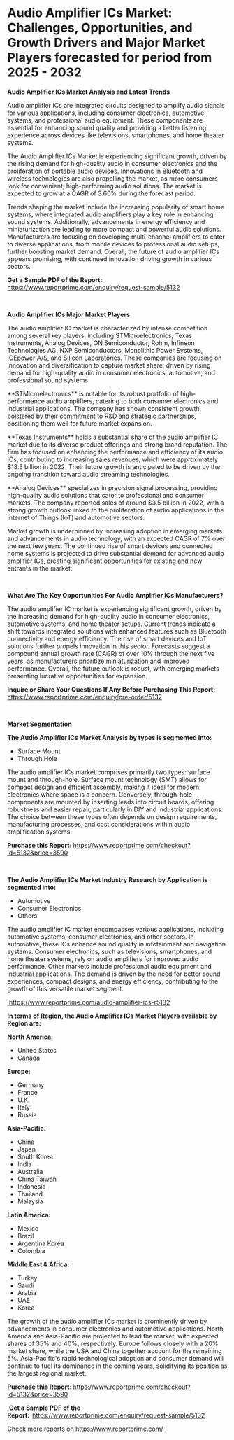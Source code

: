 <p><h1>Audio Amplifier ICs Market: Challenges, Opportunities, and Growth Drivers and Major Market Players forecasted for period from 2025 - 2032</h1></p><p><strong>Audio Amplifier ICs Market Analysis and Latest Trends</strong></p>
<p><p>Audio amplifier ICs are integrated circuits designed to amplify audio signals for various applications, including consumer electronics, automotive systems, and professional audio equipment. These components are essential for enhancing sound quality and providing a better listening experience across devices like televisions, smartphones, and home theater systems.</p><p>The Audio Amplifier ICs Market is experiencing significant growth, driven by the rising demand for high-quality audio in consumer electronics and the proliferation of portable audio devices. Innovations in Bluetooth and wireless technologies are also propelling the market, as more consumers look for convenient, high-performing audio solutions. The market is expected to grow at a CAGR of 3.60% during the forecast period.</p><p>Trends shaping the market include the increasing popularity of smart home systems, where integrated audio amplifiers play a key role in enhancing sound systems. Additionally, advancements in energy efficiency and miniaturization are leading to more compact and powerful audio solutions. Manufacturers are focusing on developing multi-channel amplifiers to cater to diverse applications, from mobile devices to professional audio setups, further boosting market demand. Overall, the future of audio amplifier ICs appears promising, with continued innovation driving growth in various sectors.</p></p>
<p><strong>Get a Sample PDF of the Report:&nbsp;</strong> <a href="https://www.reportprime.com/enquiry/request-sample/5132?utm_campaign=3108&utm_medium=2&utm_source=Github&utm_content=ia&utm_term=19032025&utm_id=audio-amplifier-ics">https://www.reportprime.com/enquiry/request-sample/5132</a></p>
<p>&nbsp;</p>
<p><strong>Audio Amplifier ICs Major Market Players</strong></p>
<p><p>The audio amplifier IC market is characterized by intense competition among several key players, including STMicroelectronics, Texas Instruments, Analog Devices, ON Semiconductor, Rohm, Infineon Technologies AG, NXP Semiconductors, Monolithic Power Systems, ICEpower A/S, and Silicon Laboratories. These companies are focusing on innovation and diversification to capture market share, driven by rising demand for high-quality audio in consumer electronics, automotive, and professional sound systems.</p><p>**STMicroelectronics** is notable for its robust portfolio of high-performance audio amplifiers, catering to both consumer electronics and industrial applications. The company has shown consistent growth, bolstered by their commitment to R&D and strategic partnerships, positioning them well for future market expansion.</p><p>**Texas Instruments** holds a substantial share of the audio amplifier IC market due to its diverse product offerings and strong brand reputation. The firm has focused on enhancing the performance and efficiency of its audio ICs, contributing to increasing sales revenues, which were approximately $18.3 billion in 2022. Their future growth is anticipated to be driven by the ongoing transition toward audio streaming technologies.</p><p>**Analog Devices** specializes in precision signal processing, providing high-quality audio solutions that cater to professional and consumer markets. The company reported sales of around $3.5 billion in 2022, with a strong growth outlook linked to the proliferation of audio applications in the Internet of Things (IoT) and automotive sectors.</p><p>Market growth is underpinned by increasing adoption in emerging markets and advancements in audio technology, with an expected CAGR of 7% over the next few years. The continued rise of smart devices and connected home systems is projected to drive substantial demand for advanced audio amplifier ICs, creating significant opportunities for existing and new entrants in the market.</p></p>
<p>&nbsp;</p>
<p><strong>What Are The Key Opportunities For Audio Amplifier ICs Manufacturers?</strong></p>
<p><p>The audio amplifier IC market is experiencing significant growth, driven by the increasing demand for high-quality audio in consumer electronics, automotive systems, and home theater setups. Current trends indicate a shift towards integrated solutions with enhanced features such as Bluetooth connectivity and energy efficiency. The rise of smart devices and IoT solutions further propels innovation in this sector. Forecasts suggest a compound annual growth rate (CAGR) of over 10% through the next five years, as manufacturers prioritize miniaturization and improved performance. Overall, the future outlook is robust, with emerging markets presenting lucrative opportunities for expansion.</p></p>
<p><strong>Inquire or Share Your Questions If Any Before Purchasing This Report:</strong> <a href="https://www.reportprime.com/enquiry/pre-order/5132?utm_campaign=3108&utm_medium=2&utm_source=Github&utm_content=ia&utm_term=19032025&utm_id=audio-amplifier-ics">https://www.reportprime.com/enquiry/pre-order/5132</a></p>
<p>&nbsp;</p>
<p><strong>Market Segmentation</strong></p>
<p><strong>The Audio Amplifier ICs Market Analysis by types is segmented into:</strong></p>
<p><ul><li>Surface Mount</li><li>Through Hole</li></ul></p>
<p><p>The audio amplifier ICs market comprises primarily two types: surface mount and through-hole. Surface mount technology (SMT) allows for compact design and efficient assembly, making it ideal for modern electronics where space is a concern. Conversely, through-hole components are mounted by inserting leads into circuit boards, offering robustness and easier repair, particularly in DIY and industrial applications. The choice between these types often depends on design requirements, manufacturing processes, and cost considerations within audio amplification systems.</p></p>
<p><strong>Purchase this Report:&nbsp;</strong><a href="https://www.reportprime.com/checkout?id=5132&price=3590&utm_campaign=3108&utm_medium=2&utm_source=Github&utm_content=ia&utm_term=19032025&utm_id=audio-amplifier-ics">https://www.reportprime.com/checkout?id=5132&price=3590</a></p>
<p>&nbsp;</p>
<p><strong>The Audio Amplifier ICs Market Industry Research by Application is segmented into:</strong></p>
<p><ul><li>Automotive</li><li>Consumer Electronics</li><li>Others</li></ul></p>
<p><p>The audio amplifier IC market encompasses various applications, including automotive systems, consumer electronics, and other sectors. In automotive, these ICs enhance sound quality in infotainment and navigation systems. Consumer electronics, such as televisions, smartphones, and home theater systems, rely on audio amplifiers for improved audio performance. Other markets include professional audio equipment and industrial applications. The demand is driven by the need for better sound experiences, compact designs, and energy efficiency, contributing to the growth of this versatile market segment.</p></p>
<p><a href="https://www.reportprime.com/audio-amplifier-ics-r5132?utm_campaign=3108&utm_medium=2&utm_source=Github&utm_content=ia&utm_term=19032025&utm_id=audio-amplifier-ics">&nbsp;https://www.reportprime.com/audio-amplifier-ics-r5132</a></p>
<p><strong>In terms of Region, the Audio Amplifier ICs Market Players available by Region are:</strong></p>
<p>
    <p> <strong> North America: </strong>
        <ul>
            <li>United States</li>
            <li>Canada</li>
        </ul>
        </p> 
    <p> <strong> Europe: </strong>
        <ul>
            <li>Germany</li>
            <li>France</li>
            <li>U.K.</li>
            <li>Italy</li>
            <li>Russia</li>
        </ul>
        </p> 
    <p> <strong> Asia-Pacific: </strong>
        <ul>
            <li>China</li>
            <li>Japan</li>
            <li>South Korea</li>
            <li>India</li>
            <li>Australia</li>
            <li>China Taiwan</li>
            <li>Indonesia</li>
            <li>Thailand</li>
            <li>Malaysia</li>
        </ul>
        </p> 
    <p> <strong> Latin America: </strong>
        <ul>
            <li>Mexico</li>
            <li>Brazil</li>
            <li>Argentina Korea</li>
            <li>Colombia</li>
        </ul>
        </p> 
    <p> <strong> Middle East & Africa: </strong>
        <ul>
            <li>Turkey</li>
            <li>Saudi</li>
            <li>Arabia</li>
            <li>UAE</li>
            <li>Korea</li>
        </ul>
    </p>
    </p>
<p><p>The growth of the audio amplifier ICs market is prominently driven by advancements in consumer electronics and automotive applications. North America and Asia-Pacific are projected to lead the market, with expected shares of 35% and 40%, respectively. Europe follows closely with a 20% market share, while the USA and China together account for the remaining 5%. Asia-Pacific's rapid technological adoption and consumer demand will continue to fuel its dominance in the coming years, solidifying its position as the largest regional market.</p></p>
<p><strong>Purchase this Report: </strong><a href="https://www.reportprime.com/checkout?id=5132&price=3590&utm_campaign=3108&utm_medium=2&utm_source=Github&utm_content=ia&utm_term=19032025&utm_id=audio-amplifier-ics">https://www.reportprime.com/checkout?id=5132&price=3590</a></p>
<p>&nbsp;<strong>Get a Sample PDF of the Report:&nbsp;&nbsp;</strong><a href="https://www.reportprime.com/enquiry/request-sample/5132?utm_campaign=3108&utm_medium=2&utm_source=Github&utm_content=ia&utm_term=19032025&utm_id=audio-amplifier-ics">https://www.reportprime.com/enquiry/request-sample/5132</a></p>
<p><strong></strong></p>
<p>Check more reports on <a href="https://www.reportprime.com/?utm_campaign=3108&utm_medium=2&utm_source=Github&utm_content=ia&utm_term=19032025&utm_id=audio-amplifier-ics">https://www.reportprime.com/</a></p>